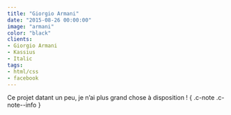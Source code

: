 ```yaml
---
title: "Giorgio Armani"
date: "2015-08-26 00:00:00"
image: "armani"
color: "black"
clients:
- Giorgio Armani
- Kassius
- Italic
tags:
- html/css
- facebook
---
```


Ce projet datant un peu, je n’ai plus grand chose à disposition ! { .c-note .c-note--info }
